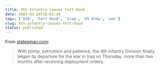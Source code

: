 ```yaml
---
title: 4th Infantry Leaves Fort Hood
date: 2003-03-28T18:03:34
tags: ['USA', 'Fort Hood', 'Iraq', 'US Army', 'war']
slug: 4th-infantry-leaves-fort-hood
status: published
---
```


From [statesman.com](http://www.austin360.com/aas/news/iraq/0303/0328hood.html "For high-tech 4th Infantry Division, the wait is over"):

> With pomp, patriotism and patience, the 4th Infantry Division finally began its departure for the war in Iraq on Thursday, more than two months after receiving deployment orders.
